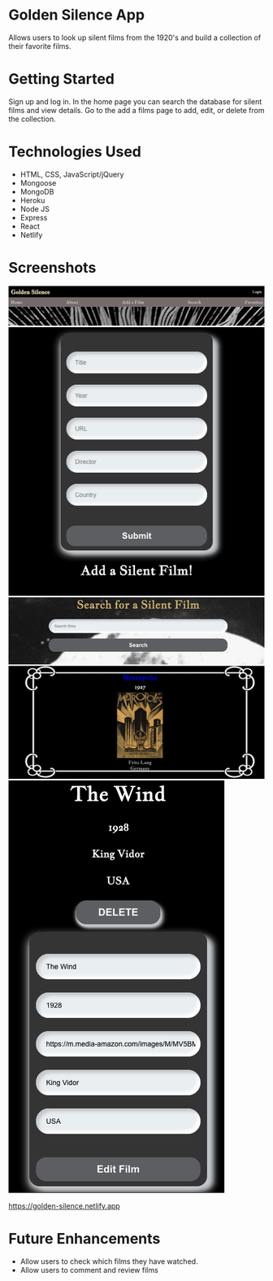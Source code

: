 # Golden Silence App 

Allows users to look up silent films from the 1920's and build a collection of their favorite films.



# Getting Started

Sign up and log in. In the home page you can search the database for silent films and view details. Go to the add a films page to add, edit, or delete from the collection. 

# Technologies Used

- HTML, CSS, JavaScript/jQuery
- Mongoose
- MongoDB
- Heroku
- Node JS
- Express
- React
- Netlify


# Screenshots
<img src='./src/assets/pic1.png'>
<img src='./src/assets/pic2.png'>
<img src='./src/assets/pic3.png'>
<img src='./src/assets/pic4.png'>
<img src='./src/assets/pic5.png'>



https://golden-silence.netlify.app

# Future Enhancements

- Allow users to check which films they have watched. 
- Allow users to comment and review films

